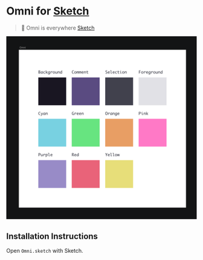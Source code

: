 # Omni for [Sketch](https://www.sketch.com)

> 🎨 Omni is everywhere [Sketch](https://www.sketch.com)

![Screenshot](.github/omni.png)

## Installation Instructions

Open `Omni.sketch` with Sketch.
